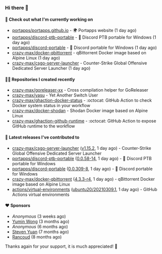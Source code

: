 ### Hi there 👋

#### 👷 Check out what I'm currently working on

- [portapps/portapps.github.io](https://github.com/portapps/portapps.github.io) - 🌍 Portapps website (1 day ago)
- [portapps/discord-ptb-portable](https://github.com/portapps/discord-ptb-portable) - 🚀 Discord PTB portable for Windows (1 day ago)
- [portapps/discord-portable](https://github.com/portapps/discord-portable) - 🚀 Discord portable for Windows (1 day ago)
- [crazy-max/docker-qbittorrent](https://github.com/crazy-max/docker-qbittorrent) - qBittorrent Docker image based on Alpine Linux (1 day ago)
- [crazy-max/csgo-server-launcher](https://github.com/crazy-max/csgo-server-launcher) - Counter-Strike Global Offensive Dedicated Server Launcher (1 day ago)

#### 👨‍💻 Repositories I created recently

- [crazy-max/goreleaser-xx](https://github.com/crazy-max/goreleaser-xx) - Cross compilation helper for GoReleaser
- [crazy-max/yasu](https://github.com/crazy-max/yasu) - Yet Another Switch User
- [crazy-max/ghaction-docker-status](https://github.com/crazy-max/ghaction-docker-status) - :octocat: GitHub Action to check Docker system status in your workflow
- [crazy-max/docker-shodan](https://github.com/crazy-max/docker-shodan) - Shodan Docker image based on Alpine Linux
- [crazy-max/ghaction-github-runtime](https://github.com/crazy-max/ghaction-github-runtime) - :octocat: GitHub Action to expose GitHub runtime to the workflow

#### 🚀 Latest releases I've contributed to

- [crazy-max/csgo-server-launcher](https://github.com/crazy-max/csgo-server-launcher) ([v1.15.2](https://github.com/crazy-max/csgo-server-launcher/releases/tag/v1.15.2), 1 day ago) - Counter-Strike Global Offensive Dedicated Server Launcher
- [portapps/discord-ptb-portable](https://github.com/portapps/discord-ptb-portable) ([0.0.58-14](https://github.com/portapps/discord-ptb-portable/releases/tag/0.0.58-14), 1 day ago) - 🚀 Discord PTB portable for Windows
- [portapps/discord-portable](https://github.com/portapps/discord-portable) ([0.0.309-8](https://github.com/portapps/discord-portable/releases/tag/0.0.309-8), 1 day ago) - 🚀 Discord portable for Windows
- [crazy-max/docker-qbittorrent](https://github.com/crazy-max/docker-qbittorrent) ([4.3.3-r4](https://github.com/crazy-max/docker-qbittorrent/releases/tag/4.3.3-r4), 1 day ago) - qBittorrent Docker image based on Alpine Linux
- [actions/virtual-environments](https://github.com/actions/virtual-environments) ([ubuntu20/20210309.1](https://github.com/actions/virtual-environments/releases/tag/ubuntu20%2F20210309.1), 1 day ago) - GitHub Actions virtual environments

#### ❤️ Sponsors
- _Anonymous_ (3 weeks ago)
- [Yumin Wong](https://github.com/itsbagpack) (3 months ago)
- _Anonymous_ (6 months ago)
- [Steven Yuan](https://github.com/syuan100) (7 months ago)
- [Rancoud](https://github.com/rancoud) (8 months ago)

Thanks again for your support, it is much appreciated! 🙏
